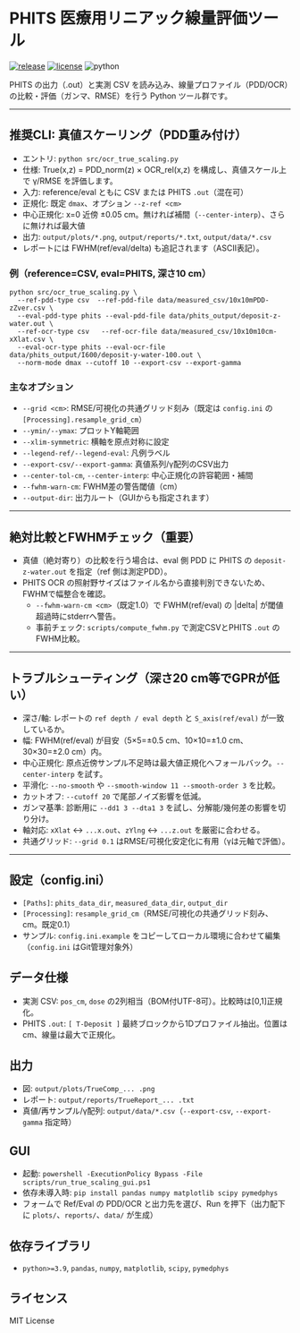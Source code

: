 # PHITS 医療用リニアック線量評価ツール

[![release](https://img.shields.io/github/v/release/inata169/phits-linac-validation?include_prereleases&label=release)](https://github.com/inata169/phits-linac-validation/releases)
[![license](https://img.shields.io/github/license/inata169/phits-linac-validation)](LICENSE)
![python](https://img.shields.io/badge/python-%3E%3D3.9-blue)

PHITS の出力（.out）と実測 CSV を読み込み、線量プロファイル（PDD/OCR）の比較・評価（ガンマ、RMSE）を行う Python ツール群です。

-----

## 推奨CLI: 真値スケーリング（PDD重み付け）
- エントリ: `python src/ocr_true_scaling.py`
- 仕様: True(x,z) = PDD_norm(z) × OCR_rel(x,z) を構成し、真値スケール上で γ/RMSE を評価します。
- 入力: reference/eval ともに CSV または PHITS `.out`（混在可）
- 正規化: 既定 `dmax`、オプション `--z-ref <cm>`
- 中心正規化: x=0 近傍 ±0.05 cm。無ければ補間（`--center-interp`）、さらに無ければ最大値
- 出力: `output/plots/*.png`, `output/reports/*.txt`, `output/data/*.csv`
- レポートには FWHM(ref/eval/delta) も追記されます（ASCII表記）。

### 例（reference=CSV, eval=PHITS, 深さ10 cm）
```
python src/ocr_true_scaling.py \
  --ref-pdd-type csv  --ref-pdd-file data/measured_csv/10x10mPDD-zZver.csv \
  --eval-pdd-type phits --eval-pdd-file data/phits_output/deposit-z-water.out \
  --ref-ocr-type csv   --ref-ocr-file data/measured_csv/10x10m10cm-xXlat.csv \
  --eval-ocr-type phits --eval-ocr-file data/phits_output/I600/deposit-y-water-100.out \
  --norm-mode dmax --cutoff 10 --export-csv --export-gamma
```

### 主なオプション
- `--grid <cm>`: RMSE/可視化の共通グリッド刻み（既定は `config.ini` の `[Processing].resample_grid_cm`）
- `--ymin/--ymax`: プロットY軸範囲
- `--xlim-symmetric`: 横軸を原点対称に設定
- `--legend-ref/--legend-eval`: 凡例ラベル
- `--export-csv/--export-gamma`: 真値系列/γ配列のCSV出力
- `--center-tol-cm`, `--center-interp`: 中心正規化の許容範囲・補間
- `--fwhm-warn-cm`: FWHM差の警告閾値（cm）
- `--output-dir`: 出力ルート（GUIからも指定されます）

-----

## 絶対比較とFWHMチェック（重要）
- 真値（絶対寄り）の比較を行う場合は、eval 側 PDD に PHITS の `deposit-z-water.out` を指定（ref 側は測定PDD）。
- PHITS OCR の照射野サイズはファイル名から直接判別できないため、FWHMで幅整合を確認。
  - `--fwhm-warn-cm <cm>`（既定1.0）で FWHM(ref/eval) の |delta| が閾値超過時にstderrへ警告。
  - 事前チェック: `scripts/compute_fwhm.py` で測定CSVとPHITS `.out` のFWHM比較。

-----

## トラブルシューティング（深さ20 cm等でGPRが低い）
- 深さ/軸: レポートの `ref depth / eval depth` と `S_axis(ref/eval)` が一致しているか。
- 幅: FWHM(ref/eval) が目安（5×5=±0.5 cm、10×10=±1.0 cm、30×30=±2.0 cm）内。
- 中心正規化: 原点近傍サンプル不足時は最大値正規化へフォールバック。`--center-interp` を試す。
- 平滑化: `--no-smooth` や `--smooth-window 11 --smooth-order 3` を比較。
- カットオフ: `--cutoff 20` で尾部ノイズ影響を低減。
- ガンマ基準: 診断用に `--dd1 3 --dta1 3` を試し、分解能/幾何差の影響を切り分け。
- 軸対応: `xXlat` ↔ `...x.out`、`zYlng` ↔ `...z.out` を厳密に合わせる。
- 共通グリッド: `--grid 0.1` はRMSE/可視化安定化に有用（γは元軸で評価）。

-----

## 設定（config.ini）
- `[Paths]`: `phits_data_dir`, `measured_data_dir`, `output_dir`
- `[Processing]`: `resample_grid_cm`（RMSE/可視化の共通グリッド刻み、cm。既定0.1）
- サンプル: `config.ini.example` をコピーしてローカル環境に合わせて編集（`config.ini` はGit管理対象外）

## データ仕様
- 実測 CSV: `pos_cm`, `dose` の2列相当（BOM付UTF-8可）。比較時は[0,1]正規化。
- PHITS `.out`: `[ T-Deposit ]` 最終ブロックから1Dプロファイル抽出。位置は cm、線量は最大で正規化。

## 出力
- 図: `output/plots/TrueComp_... .png`
- レポート: `output/reports/TrueReport_... .txt`
- 真値/再サンプル/γ配列: `output/data/*.csv`（`--export-csv`, `--export-gamma` 指定時）

## GUI
- 起動: `powershell -ExecutionPolicy Bypass -File scripts/run_true_scaling_gui.ps1`
- 依存未導入時: `pip install pandas numpy matplotlib scipy pymedphys`
- フォームで Ref/Eval の PDD/OCR と出力先を選び、Run を押下（出力配下に `plots/`、`reports/`、`data/` が生成）

## 依存ライブラリ
- `python>=3.9`, `pandas`, `numpy`, `matplotlib`, `scipy`, `pymedphys`

## ライセンス
MIT License
